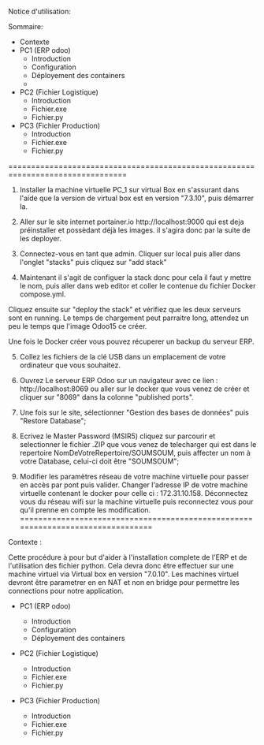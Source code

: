 Notice d'utilisation:

Sommaire:
- Contexte
- PC1 (ERP odoo)
    - Introduction
    - Configuration
    - Déployement des containers
    - 
- PC2 (Fichier Logistique)
    - Introduction
    - Fichier.exe
    - Fichier.py
- PC3 (Fichier Production)
    - Introduction
    - Fichier.exe
    - Fichier.py

================================================================================
1. Installer la machine virtuelle PC_1 sur virtual Box en s'assurant dans l'aide que la version de virtual box est en version "7.3.10", puis démarrer la.

2. Aller sur le site internet portainer.io http://localhost:9000 qui est deja préinstaller et possèdant déjà les images. il s'agira donc par la suite de les deployer.

3. Connectez-vous en tant que admin. Cliquer sur local puis aller dans l'onglet "stacks" puis cliquez sur "add stack"

4. Maintenant il s'agit de configuer la stack donc pour cela il faut y mettre le nom, puis aller dans web editor et coller le contenue du fichier Docker compose.yml.

Cliquez ensuite sur "deploy the stack" et vérifiez que les deux serveurs sont en running. Le temps de chargement peut parraitre long, attendez un peu le temps que l'image Odoo15 ce créer.

Une fois le Docker créer vous pouvez récuperer un backup du serveur ERP.

5. Collez les fichiers de la clé USB dans un emplacement de votre ordinateur que vous souhaitez.

6. Ouvrez Le serveur ERP Odoo sur un navigateur avec ce lien : http://localhost:8069 ou aller sur le docker que vous venez de créer et cliquer sur "8069" dans la colonne "published ports".

7. Une fois sur le site, sélectionner "Gestion des bases de données" puis "Restore Database";

8. Ecrivez le Master Password (MSIR5) cliquez sur parcourir et selectionner le fichier .ZIP que vous venez de telecharger qui est dans le repertoire NomDeVotreRepertoire/SOUMSOUM, puis affecter un nom à votre Database, celui-ci doit être "SOUMSOUM";
   
9. Modifier les paramètres réseau de votre machine virtuelle pour passer en accès par pont puis valider. Changer l'adresse IP de votre machine virtuelle contenant le docker pour celle ci : 172.31.10.158. Déconnectez vous du réseau wifi sur la machine virtuelle puis reconnectez vous pour qu'il prenne en compte les modification.
================================================================================

Contexte :

Cette procédure à pour but d'aider à l'installation complete de l'ERP et de l'utilisation des fichier python.
Cela devra donc être effectuer sur une machine virtuel via Virtual box en version "7.0.10". Les machines virtuel devront être parametrer en en NAT et non en bridge pour permettre les connections pour notre application.

- PC1 (ERP odoo)
    - Introduction
    - Configuration
    - Déployement des containers


      
- PC2 (Fichier Logistique)
    - Introduction
    - Fichier.exe
    - Fichier.py
- PC3 (Fichier Production)
    - Introduction
    - Fichier.exe
    - Fichier.py
